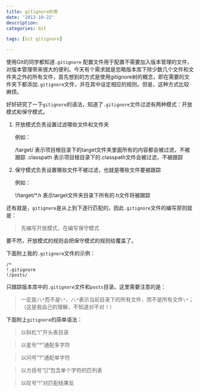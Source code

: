 ```yaml
---
title: gitignore妙用
date: '2013-10-22'
description:
categories: Git

tags: [Git gitignore]

---
```


使用Git的同学都知道`.gitignore` 配置文件用于配置不需要加入版本管理的文件，对版本管理带来很大的便利。今天有个需求就是忽略版本库下除少数几个文件和文件夹之外的所有文件，首先想到的方式是使用gitignore树的概念，即在需要的文件夹下都添加`.gitignore`文件，并在其中设定相应的规则。但是，这种方式比较麻烦。

好好研究了一下`gitignore`的语法，知道了`.gitignore`文件过滤有两种模式：开放模式和保守模式。

1. 开放模式负责设置过滤哪些文件和文件夹

    例如： 
    
    /target/ 表示项目根目录下的target文件夹里面所有的内容都会被过滤，不被跟踪
    .classpath 表示项目根目录下的.classpath文件会被过滤，不被跟踪
 
2. 保守模式负责设置哪些文件不被过滤，也就是哪些文件要被跟踪

    例如：

    !/target/*.h 表示target文件夹目录下所有的.h文件将被跟踪
  

还有就是，`gitignore`是从上到下逐行匹配的，因此`.gitignore`文件的编写原则就是：

> 先编写开放模式，在编写保守模式

要不然，开放模式的规则会把保守模式的规则给覆盖了。

下面附上我的`.gitignore`文件的示例：

```
/*
!.gitignore
!/posts/
```

只跟踪版本库中的`.gitignore`文件和`posts`目录。这里需要注意的是：

> 一定是`/\*`而不是`\*`，`/\*`表示当前目录下的所有文件，而不是所有文件`\*`；（这是我自己的理解，不知道对不对！）

下面附上`gitignore`的简单语法：

> 以斜杠“/”开头表目录

> 以星号“*”通配多字符

> 以问号“?”通配单字符

> 以方括号“[]”包含单个字符的匹列表

> 以叹号“!”对匹配结果反



